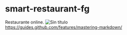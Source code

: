 # smart-restaurant-fg
 Restaurante online.
![Sin título](https://user-images.githubusercontent.com/77559010/121258803-b81c4c80-c885-11eb-9e88-4a856d8ab498.png)
https://guides.github.com/features/mastering-markdown/
